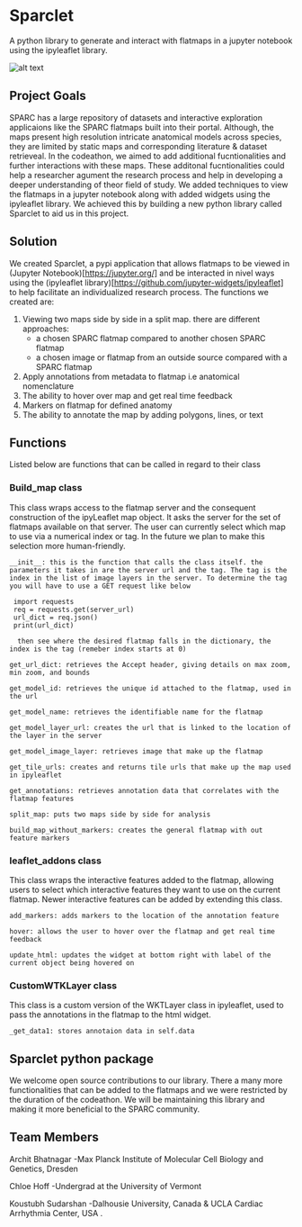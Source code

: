 # Sparclet
A python library to generate and interact with flatmaps in a jupyter notebook using the ipyleaflet library. 

![alt text](https://github.com/SPARC-FAIR-Codeathon/Sparclet/blob/main/LeafLet%20AddOn%20Tutorial/Landing_page.png)



## Project Goals

SPARC has a large repository of datasets and interactive exploration applicaions like the SPARC flatmaps built into their portal. Although, the maps present high resolution intricate anatomical models across species, they are limited by static maps and corresponding literature & dataset retrieveal. In the codeathon, we aimed to add additional fucntionalities and further interactions with these maps. These additonal fucntionalities could help a researcher agument the research process and help in developing a deeper understanding of theor field of study. We added techniques to view the flatmaps in a jupyter notebook along with added widgets using the ipyleaflet library. We achieved this by building a new python library called Sparclet to aid us in this project. 


## Solution

We created Sparclet, a pypi application that allows flatmaps to be viewed in (Jupyter Notebook)[https://jupyter.org/] and be interacted in nivel ways using the (ipyleaflet library)[https://github.com/jupyter-widgets/ipyleaflet] to help facilitate an individualized research process. The functions we created are:
1. Viewing two maps side by side in a split map. there are different approaches:
   - a chosen SPARC flatmap compared to another chosen SPARC flatmap
   - a chosen image or flatmap from an outside source compared with a SPARC flatmap
2. Apply annotations from metadata to flatmap i.e anatomical nomenclature
3. The ability to hover over map and get real time feedback
4. Markers on flatmap for defined anatomy
5. The ability to annotate the map by adding polygons, lines, or text

## Functions

Listed below are functions that can be called in regard to their class
    
### Build_map class

This class wraps access to the flatmap server and the consequent construction of the ipyLeaflet map object. It asks the server for the set of flatmaps available on that server. The user can currently select which map to use via a numerical index or tag. In the future we plan to make this selection more human-friendly.

    __init__: this is the function that calls the class itself. the parameters it takes in are the server url and the tag. The tag is the index in the list of image layers in the server. To determine the tag you will have to use a GET request like below
    
     import requests
     req = requests.get(server_url)
     url_dict = req.json()
     print(url_dict)
     
      then see where the desired flatmap falls in the dictionary, the index is the tag (remeber index starts at 0)
    
    get_url_dict: retrieves the Accept header, giving details on max zoom, min zoom, and bounds
    
    get_model_id: retrieves the unique id attached to the flatmap, used in the url
    
    get_model_name: retrieves the identifiable name for the flatmap
    
    get_model_layer_url: creates the url that is linked to the location of the layer in the server
    
    get_model_image_layer: retrieves image that make up the flatmap
    
    get_tile_urls: creates and returns tile urls that make up the map used in ipyleaflet
    
    get_annotations: retrieves annotation data that correlates with the flatmap features

    split_map: puts two maps side by side for analysis
    
    build_map_without_markers: creates the general flatmap with out feature markers
    
### leaflet_addons class

This class wraps the interactive features added to the flatmap, allowing users to select which interactive features they want to use on the current flatmap. Newer interactive features can be added by extending this class.
   
    add_markers: adds markers to the location of the annotation feature
   
    hover: allows the user to hover over the flatmap and get real time feedback
   
    update_html: updates the widget at bottom right with label of the current object being hovered on
    
### CustomWTKLayer class

This class is a custom version of the WKTLayer class in ipyleaflet, used to pass the annotations in the flatmap to the html widget.

    _get_data1: stores annotaion data in self.data
   
## Sparclet python package
We welcome open source contributions to our library. There a many more functionalities that can be added to the flatmaps and we were restricted by the duration of the codeathon. We will be maintaining this library and making it more beneficial to the SPARC community. 

## Team Members

Archit Bhatnagar
-Max Planck Institute of Molecular Cell Biology and Genetics, Dresden

Chloe Hoff
-Undergrad at the University of Vermont

Koustubh Sudarshan
-Dalhousie University, Canada & UCLA Cardiac Arrhythmia Center, USA .
  

